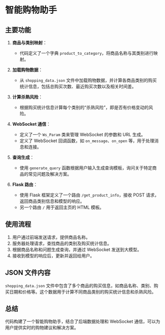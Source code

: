 
# 智能购物助手

## 主要功能

1. **商品与类别映射**：
   - 代码定义了一个字典 `product_to_category`，将商品名称与其类别进行映射。

2. **加载购物数据**：
   - 从 `shopping_data.json` 文件中加载购物数据，并计算各商品类别的购买统计信息，包括总购买次数、最近购买次数以及相关时间差。

3. **计算杀熟风险**：
   - 根据购买统计信息计算每个类别的“杀熟风险”，即是否有价格变动的风险。

4. **WebSocket 通信**：
   - 定义了一个 `Ws_Param` 类来管理 WebSocket 的参数和 URL 生成。
   - 定义了 WebSocket 回调函数，如 `on_message`、`on_open` 等，用于处理消息和连接。

5. **查询生成**：
   - 使用 `generate_query` 函数根据用户输入生成查询模板，询问关于特定商品的常见问题及解决方案。

6. **Flask 路由**：
   - 使用 Flask 框架定义了一个路由 `/get_product_info`，接收 POST 请求，返回商品类别信息和模型的响应。
   - 另一个路由 `/` 用于返回主页的 HTML 模板。

## 使用流程

1. 用户通过前端发送请求，提供商品名称。
2. 服务器处理请求，查找商品的类别及购买统计信息。
3. 根据商品名称和问题生成查询，并通过 WebSocket 发送到大模型。
4. 接收到模型的响应后，更新并返回给用户。

## JSON 文件内容

`shopping_data.json` 文件中包含了多个商品的购买信息，如商品名称、类别、购买日期和价格等。这个数据用于计算不同商品类别的购买统计信息和杀熟风险。

## 总结

代码构建了一个智能购物助手，结合了后端数据处理和 WebSocket 通信，可以为用户提供实时的购物建议和解决方案。
